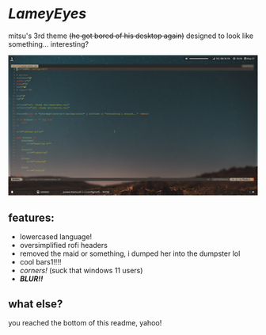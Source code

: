 # *LameyEyes*

mitsu's 3rd theme ~~(he got bored of his desktop again)~~ designed to look like something... interesting?

![your computer isn't loading this cool desktop why](docs/yay.png)

## features:
- lowercased language!
- oversimplified rofi headers
- removed the maid or something, i dumped her into the dumpster lol
- cool bars1!!!!
- *corners!* (suck that windows 11 users)
- ***BLUR!!***

## what else?
you reached the bottom of this readme, yahoo!
